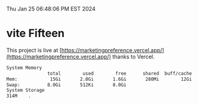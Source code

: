 Thu Jan 25 06:48:06 PM EST 2024

# vite Fifteen


This project is live at [https://marketingpreference.vercel.app/](https://marketingpreference.vercel.app/) thanks to Vercel.

```bash
System Memory
               total        used        free      shared  buff/cache   available
Mem:            15Gi       2.0Gi       1.6Gi       280Mi        12Gi        13Gi
Swap:          8.0Gi       512Ki       8.0Gi
System Storage
314M	.
```
```bash
